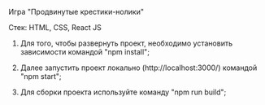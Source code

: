 Игра "Продвинутые крестики-нолики"

Стек: HTML, CSS, React JS

1) Для того, чтобы развернуть проект, необходимо установить зависимости командой "npm install";

2) Далее запустить проект локально (http://localhost:3000/) командой "npm start";

3) Для сборки проекта используйте команду "npm run build";
